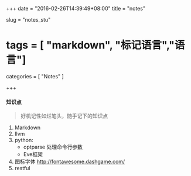 +++
date = "2016-02-26T14:39:49+08:00"
title = "notes"

slug = "notes_stu"
# tags = [ "markdown", "标记语言","语言"]
categories = [
  "Notes"
]

+++

#### 知识点
> 好机记性如烂笔头，随手记下的知识点

1. Markdown
2. llvm
3. python:
    * optparse 处理命令行参数
    * Eve框架
4. 图标字体
http://fontawesome.dashgame.com/
5. restful

